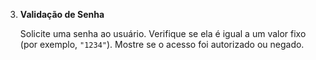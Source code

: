 3. **Validação de Senha**
    
    Solicite uma senha ao usuário. Verifique se ela é igual a um valor fixo (por exemplo, `"1234"`). Mostre se o acesso foi autorizado ou negado.